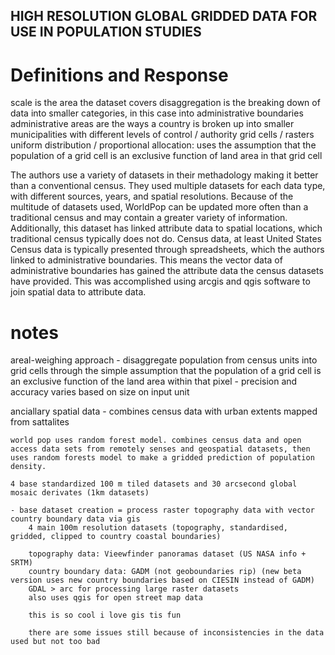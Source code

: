 
## HIGH RESOLUTION GLOBAL GRIDDED DATA FOR USE IN POPULATION STUDIES

# Definitions and Response
scale is the area the dataset covers
disaggregation is the breaking down of data into smaller categories, in this case into administrative boundaries
administrative areas are the ways a country is broken up into smaller municipalities with different levels of control / authority
grid cells / rasters
uniform distribution / proportional allocation: uses the assumption that the population of a grid cell is an exclusive function of land area in that grid cell

The authors use a variety of datasets in their methadology making it better than a conventional census. They used multiple datasets for each data type, with 
different sources, years, and spatial resolutions.
Because of the multitude of datasets used, WorldPop can be updated more often than a traditional census and may contain a greater variety of information. 
Additionally, this dataset has linked attribute data to spatial locations, which traditional census typically does not do. Census data, at least United States
Census data is typically presented through spreadsheets, which the authors linked to administrative boundaries. This means the vector data of administrative 
boundaries has gained the attribute data the census datasets have provided.
This was accomplished using arcgis and qgis software to join spatial data to attribute data. 



# notes
areal-weighing approach
    - disaggregate population from census units into grid cells through the simple assumption that the population of a grid cell is an exclusive function of the land area within that pixel
    - precision and accuracy varies based on size on input unit
    
anciallary spatial data 
    - combines census data with urban extents mapped from sattalites
    
    world pop uses random forest model. combines census data and open access data sets from remotely senses and geospatial datasets, then uses random forests model to make a gridded prediction of population density. 
    
    4 base standardized 100 m tiled datasets and 30 arcsecond global mosaic derivates (1km datasets)
    
    - base dataset creation = process raster topography data with vector country boundary data via gis
        4 main 100m resolution datasets (topography, standardised, gridded, clipped to country coastal boundaries)
        
        topography data: Vieewfinder panoramas dataset (US NASA info + SRTM)
        country boundary data: GADM (not geoboundaries rip) (new beta version uses new country boundaries based on CIESIN instead of GADM)
        GDAL > arc for processing large raster datasets
        also uses qgis for open street map data
        
        this is so cool i love gis tis fun
        
        there are some issues still because of inconsistencies in the data used but not too bad
        
